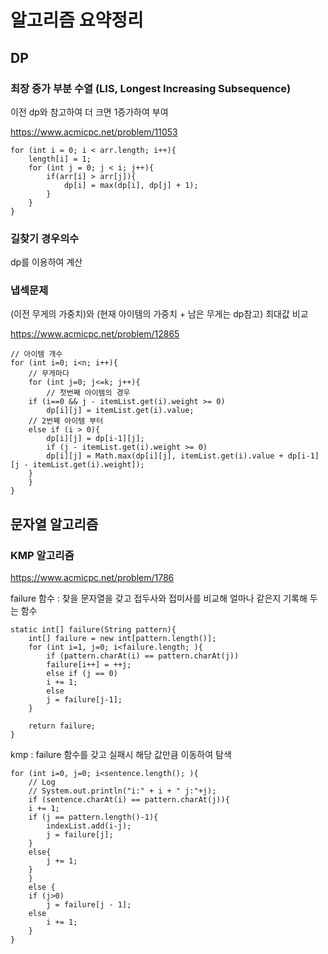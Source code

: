 # 알고리즘 요약정리



## DP
### 최장 증가 부분 수열 (LIS, Longest Increasing Subsequence)
이전 dp와 참고하여 더 크면 1증가하여 부여

https://www.acmicpc.net/problem/11053
```
for (int i = 0; i < arr.length; i++){
	length[i] = 1;
    for (int j = 0; j < i; j++){
        if(arr[i] > arr[j]){
            dp[i] = max(dp[i], dp[j] + 1);
        }        
    }
}
```

### 길찾기 경우의수
dp를 이용하여 계산

### 냅섹문제
(이전 무게의 가중치)와 (현재 아이템의 가중치 + 남은 무게는 dp참고) 최대값 비교

https://www.acmicpc.net/problem/12865
```
// 아이템 개수
for (int i=0; i<n; i++){
    // 무게마다
    for (int j=0; j<=k; j++){
    	// 첫번째 아이템의 경우
	if (i==0 && j - itemList.get(i).weight >= 0)
	    dp[i][j] = itemList.get(i).value;
	// 2번째 아이템 부터
	else if (i > 0){
	    dp[i][j] = dp[i-1][j];
	    if (j - itemList.get(i).weight >= 0)
		dp[i][j] = Math.max(dp[i][j], itemList.get(i).value + dp[i-1][j - itemList.get(i).weight]);
	}
    }
}
```

## 문자열 알고리즘
### KMP 알고리즘
https://www.acmicpc.net/problem/1786

failure 함수 : 찾을 문자열을 갖고 접두사와 접미사를 비교해 얼마나 같은지 기록해 두는 함수
```
static int[] failure(String pattern){
	int[] failure = new int[pattern.length()];
	for (int i=1, j=0; i<failure.length; ){
	    if (pattern.charAt(i) == pattern.charAt(j))
		failure[i++] = ++j;
	    else if (j == 0)
		i += 1;
	    else
		j = failure[j-1];
	}

	return failure;
}
```
kmp : failure 함수를 갖고 실패시 해당 값만큼 이동하여 탐색
```
for (int i=0, j=0; i<sentence.length(); ){
    // Log
    // System.out.println("i:" + i + " j:"+j);
    if (sentence.charAt(i) == pattern.charAt(j)){
	i += 1;
	if (j == pattern.length()-1){
	    indexList.add(i-j);
	    j = failure[j];
	}
	else{
	    j += 1;
	}
    }
    else {
	if (j>0)
	    j = failure[j - 1];
	else
	    i += 1;
    }
}
```




